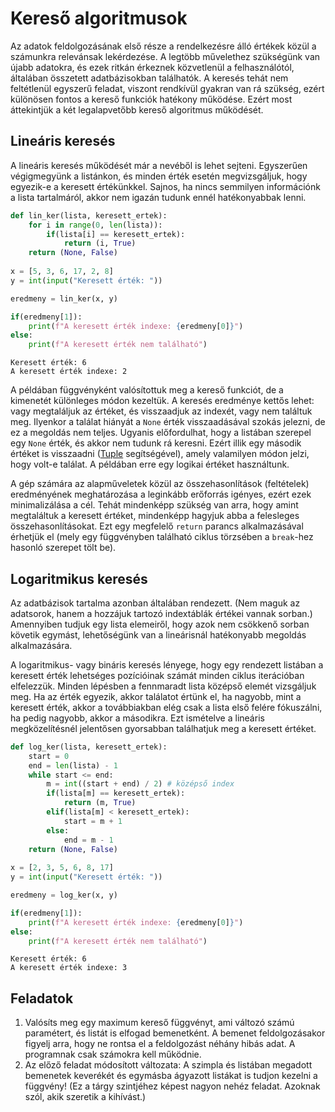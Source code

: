 # Kereső algoritmusok
Az adatok feldolgozásának első része a rendelkezésre álló értékek közül a számunkra relevánsak lekérdezése. A legtöbb művelethez szükségünk van újabb adatokra, és ezek ritkán érkeznek közvetlenül a felhasználótól, általában összetett adatbázisokban találhatók. A keresés tehát nem feltétlenül egyszerű feladat, viszont rendkívül gyakran van rá szükség, ezért különösen fontos a kereső funkciók hatékony működése. Ezért most áttekintjük a két legalapvetőbb kereső algoritmus működését.

## Lineáris keresés
A lineáris keresés működését már a nevéből is lehet sejteni. Egyszerűen végigmegyünk a listánkon, és minden érték esetén megvizsgáljuk, hogy egyezik-e a keresett értékünkkel. Sajnos, ha nincs semmilyen információnk a lista tartalmáról, akkor nem igazán tudunk ennél hatékonyabbak lenni.
```python
def lin_ker(lista, keresett_ertek):
    for i in range(0, len(lista)):
        if(lista[i] == keresett_ertek):
            return (i, True)
    return (None, False)
        
x = [5, 3, 6, 17, 2, 8]
y = int(input("Keresett érték: "))

eredmeny = lin_ker(x, y)

if(eredmeny[1]):
    print(f"A keresett érték indexe: {eredmeny[0]}")
else:
    print(f"A keresett érték nem található")
```
```
Keresett érték: 6
A keresett érték indexe: 2
```
A példában függvényként valósítottuk meg a kereső funkciót, de a kimenetét különleges módon kezeltük. A keresés eredménye kettős lehet: vagy megtaláljuk az értéket, és visszaadjuk az indexét, vagy nem találtuk meg. Ilyenkor a találat hiányát a `None` érték visszaadásával szokás jelezni, de ez a megoldás nem teljes. Ugyanis előfordulhat, hogy a listában szerepel egy `None` érték, és akkor nem tudunk rá keresni. Ezért illik egy második értéket is visszaadni ([Tuple](/python_basic/tuple/) segítségével), amely valamilyen módon jelzi, hogy volt-e találat. A példában erre egy logikai értéket használtunk.

A gép számára az alapműveletek közül az összehasonlítások (feltételek) eredményének meghatározása a leginkább erőforrás igényes, ezért ezek minimalizálása a cél. Tehát mindenképp szükség van arra, hogy amint megtaláltuk a keresett értéket, mindenképp hagyjuk abba a felesleges összehasonlításokat. Ezt egy megfelelő `return` parancs alkalmazásával érhetjük el (mely egy függvényben található ciklus törzsében a `break`-hez hasonló szerepet tölt be).

## Logaritmikus keresés
Az adatbázisok tartalma azonban általában rendezett. (Nem maguk az adatsorok, hanem a hozzájuk tartozó indextáblák értékei vannak sorban.) Amennyiben tudjuk egy lista elemeiről, hogy azok nem csökkenő sorban követik egymást, lehetőségünk van a lineárisnál hatékonyabb megoldás alkalmazására.

A logaritmikus- vagy bináris keresés lényege, hogy egy rendezett listában a keresett érték lehetséges pozícióinak számát minden ciklus iterációban elfelezzük. Minden lépésben a fennmaradt lista középső elemét vizsgáljuk meg. Ha az érték egyezik, akkor találatot értünk el, ha nagyobb, mint a keresett érték, akkor a továbbiakban elég csak a lista első felére fókuszálni, ha pedig nagyobb, akkor a másodikra. Ezt ismételve a lineáris megközelítésnél jelentősen gyorsabban találhatjuk meg a keresett értéket.
```python
def log_ker(lista, keresett_ertek):
    start = 0
    end = len(lista) - 1    
    while start <= end:
        m = int((start + end) / 2) # középső index
        if(lista[m] == keresett_ertek):
            return (m, True)
        elif(lista[m] < keresett_ertek):
            start = m + 1
        else:
            end = m - 1
    return (None, False)
        
x = [2, 3, 5, 6, 8, 17]
y = int(input("Keresett érték: "))

eredmeny = log_ker(x, y)

if(eredmeny[1]):
    print(f"A keresett érték indexe: {eredmeny[0]}")
else:
    print(f"A keresett érték nem található")    
```
```
Keresett érték: 6
A keresett érték indexe: 3
```

## Feladatok
1. Valósíts meg egy maximum kereső függvényt, ami változó számú paramétert, és listát is elfogad bemenetként. A bemenet feldolgozásakor figyelj arra, hogy ne rontsa el a feldolgozást néhány hibás adat. A programnak csak számokra kell működnie.
2. Az előző feladat módosított változata: A szimpla és listában megadott bemenetek keverékét és egymásba ágyazott listákat is tudjon kezelni a függvény! (Ez a tárgy szintjéhez képest nagyon nehéz feladat. Azoknak szól, akik szeretik a kihívást.)